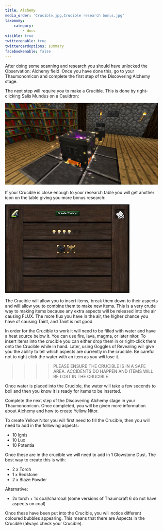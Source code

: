 ```yaml
---
title: Alchemy
media_order: 'Crucible.jpg,Crucible research bonus.jpg'
taxonomy:
    category:
        - docs
visible: true
twitterenable: true
twittercardoptions: summary
facebookenable: false
---
```


After doing some scanning and research you should have unlocked the Observation: Alchemy field. Once you have done this, go to your Thaumonomicon and complete the first step of the Discovering Alchemy stage.

The next step will require you to make a Crucible. This is done by right-clicking Salis Mundus on a Cauldron:

![](Crucible.jpg)

If your Crucible is close enough to your research table you will get another icon on the table giving you more bonus research:

![](Crucible%20research%20bonus.jpg)

The Crucible will allow you to insert items, break them down to their aspects and will allow you to combine them to make new items. This is a very crude way to making items because any extra aspects will be released into the air causing FLUX. The more flux you have in the air, the higher chance you have of causing Taint, and Taint is not good.

In order for the Crucible to work it will need to be filled with water and have a heat source below it. You can use fire, lava, magma, or later nitor.  To insert items into the crucible you can either drop them in or right-click them onto the Crucible while in hand. Later, using Goggles of Revealing will give you the ability to tell which aspects are currently in the crucible. Be careful not to right click the water with an item as you _will_ lose it.

>>>>PLEASE ENSURE THE CRUCIBLE IS IN A SAFE AREA. ACCIDENTS DO HAPPEN AND ITEMS WILL BE LOST IN THE CRUCIBLE.
>>>>

Once water is placed into the Crucible, the water will take a few seconds to boil and then you know it is ready for items to be inserted.

Complete the next step of the Discovering Alchemy stage in your Thaumonomicon. Once completed, you will be given more information about Alchemy and how to create Yellow Nitor.

To create Yellow Nitor you will first need to fill the Crucible, then you will need to add in the following aspects:
* 10 Ignis
* 10 Lux
* 10 Potentia

Once these are in the crucible we will need to add in 1 Glowstone Dust. The best way to create this is with:
* 2 x Torch
* 1 x Redstone
* 2 x Blaze Powder

Alternative:
* 2x torch + 1x coal/charcoal (some versions of Thaumcraft 6 do not have aspects on coal)


Once these have been put into the Crucible, you will notice different coloured bubbles appearing. This means that there are Aspects in the Crucible (always check your Crucible).

